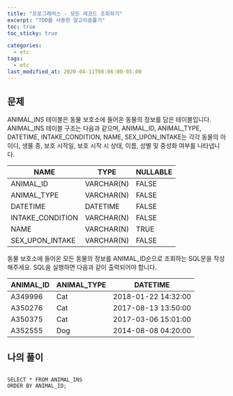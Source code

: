 ```yaml
---
title: "프로그래머스 - 모든 레코드 조회하기"
excerpt: "TDD를 사용한 알고리즘풀기"
toc: true
toc_sticky: true

categories:
  - etc
tags:
  - etc
last_modified_at: 2020-04-11T08:06:00-05:00
---
```


## 문제 

ANIMAL_INS 테이블은 동물 보호소에 들어온 동물의 정보를 담은 테이블입니다. ANIMAL_INS 테이블 구조는 다음과 같으며, ANIMAL_ID, ANIMAL_TYPE, DATETIME, INTAKE_CONDITION, NAME, SEX_UPON_INTAKE는 각각 동물의 아이디, 생물 종, 보호 시작일, 보호 시작 시 상태, 이름, 성별 및 중성화 여부를 나타냅니다.

|NAME|TYPE|NULLABLE|
|----|-----|--------|        
|ANIMAL_ID|VARCHAR(N)|FALSE|
|ANIMAL_TYPE|VARCHAR(N)|FALSE|
|DATETIME|DATETIME|FALSE|
|INTAKE_CONDITION|VARCHAR(N)|FALSE|
|NAME|VARCHAR(N)|TRUE|
|SEX_UPON_INTAKE|VARCHAR(N)|FALSE|

동물 보호소에 들어온 모든 동물의 정보를 ANIMAL_ID순으로 조회하는 SQL문을 작성해주세요. SQL을 실행하면 다음과 같이 출력되어야 합니다.


|ANIMAL_ID|ANIMAL_TYPE|DATETIME|
|----|-----|--------|        
|A349996|Cat|2018-01-22 14:32:00|
|A350276|Cat|2017-08-13 13:50:00|
|A350375|Cat|2017-03-06 15:01:00|
|A352555|Dog|2014-08-08 04:20:00|


## 나의 풀이

```

SELECT * FROM ANIMAL_INS
ORDER BY ANIMAL_ID;

```
